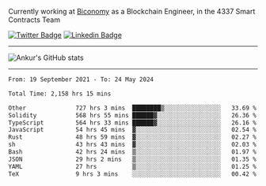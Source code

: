 Currently working at [Biconomy](https://biconomy.io/) as a Blockchain Engineer, in the 4337 Smart Contracts Team

 [![Twitter Badge](https://img.shields.io/badge/-@ankurdubey521-1ca0f1?style=flat-square&labelColor=1ca0f1&logo=twitter&logoColor=white&link=https://twitter.com/ankurdubey521)](https://twitter.com/ankurdubey521) [![Linkedin Badge](https://img.shields.io/badge/-ankurdubey521-blue?style=flat-square&logo=Linkedin&logoColor=white&link=https://www.linkedin.com/in/ankurdubey521/)](https://www.linkedin.com/in/ankurdubey521/)

<hr/>

![Ankur's GitHub stats](https://github-readme-stats.vercel.app/api?username=ankurdubey521&count_private=true&theme=radical)

<hr/>

<!--START_SECTION:waka-->

```txt
From: 19 September 2021 - To: 24 May 2024

Total Time: 2,158 hrs 15 mins

Other              727 hrs 3 mins  ████████▒░░░░░░░░░░░░░░░░   33.69 %
Solidity           568 hrs 55 mins ██████▓░░░░░░░░░░░░░░░░░░   26.36 %
TypeScript         564 hrs 33 mins ██████▓░░░░░░░░░░░░░░░░░░   26.16 %
JavaScript         54 hrs 45 mins  ▓░░░░░░░░░░░░░░░░░░░░░░░░   02.54 %
Rust               48 hrs 59 mins  ▓░░░░░░░░░░░░░░░░░░░░░░░░   02.27 %
sh                 43 hrs 43 mins  ▓░░░░░░░░░░░░░░░░░░░░░░░░   02.03 %
Bash               42 hrs 24 mins  ▒░░░░░░░░░░░░░░░░░░░░░░░░   01.97 %
JSON               29 hrs 2 mins   ▒░░░░░░░░░░░░░░░░░░░░░░░░   01.35 %
YAML               27 hrs          ▒░░░░░░░░░░░░░░░░░░░░░░░░   01.25 %
TeX                9 hrs 3 mins    ░░░░░░░░░░░░░░░░░░░░░░░░░   00.42 %
```

<!--END_SECTION:waka-->
